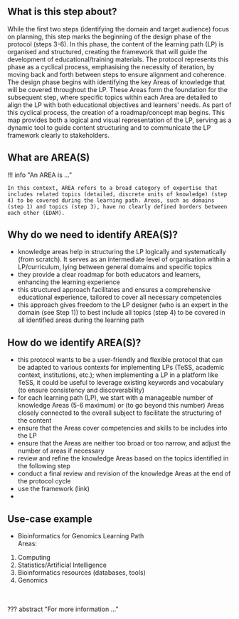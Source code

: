## What is this step about?
While the first two steps (identifying the domain and target audience) focus on planning, this step marks the beginning of the design phase of the protocol (steps 3-6). In this phase, the content of the learning path (LP) is organised and structured, creating the framework that will guide the development of educational/training materials. The protocol represents this phase as a cyclical process, emphasising the necessity of iteration, by moving back and forth between steps to ensure alignment and coherence.
The design phase begins with identifying the key Areas of knowledge that will be covered throughout the LP. These Areas form the foundation for the subsequent step, where specific topics within each Area are detailed to align the LP with both educational objectives and learners' needs. 
As part of this cyclical process, the creation of a roadmap/concept map begins. This map provides both a logical and visual representation of the LP, serving as a dynamic tool to guide content structuring and to communicate the LP framework clearly to stakeholders.


## What are AREA(S)

!!! info "An AREA is ..."

    In this context, AREA refers to a broad category of expertise that includes related topics (detailed, discrete units of knowledge) (step 4) to be covered during the learning path. Areas, such as domains (step 1) and topics (step 3), have no clearly defined borders between each other (EDAM).

## Why do we need to identify AREA(S)?
- knowledge areas help in structuring the LP logically and systematically (from scratch). It serves as an intermediate level of organisation within a LP/curriculum, lying between general domains and specific topics
- they provide a clear roadmap for both educators and learners, enhancing the learning experience
- this structured approach facilitates and ensures a comprehensive educational experience, tailored to cover all necessary competencies
- this approach gives freedom to the LP designer (who is an expert in the domain (see Step 1)) to best include all topics (step 4) to be covered in all identified areas during the learning path

## How do we identify AREA(S)?
- this protocol wants to be a user-friendly and flexible protocol that can be adapted to various contexts for implementing LPs (TeSS, academic context, institutions, etc.); when implementing a LP in a platform like TeSS, it could be useful to leverage existing keywords and vocabulary (to ensure consistency and discoverability)
- for each learning path (LP), we start with a manageable number of knowledge Areas (5-6 maximum) or (to go beyond this number) Areas closely connected to the overall subject to facilitate the structuring of the content
- ensure that the Areas cover competencies and skills to be includes into the LP
- ensure that the Areas are neither too broad or too narrow, and adjust the number of areas if necessary
- review and refine the knowledge Areas based on the topics identified in the following step
- conduct a final review and revision of the knowledge Areas at the end of the protocol cycle
- use the framework (link)
- 
## Use-case example
- Bioinformatics for Genomics Learning Path <br>
Areas:<br>
1. Computing <br>
2. Statistics/Artificial Intelligence <br>
3. Bioinformatics resources (databases, tools) <br>
4. Genomics <br>

<br>
<br>
??? abstract "For more information ..."
